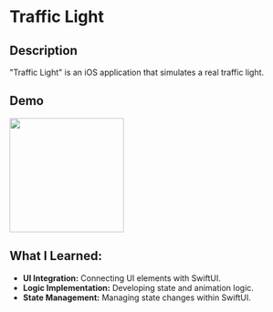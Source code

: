 # Traffic Light

## Description
"Traffic Light" is an iOS application that simulates a real traffic light. 

## Demo
<img src="https://github.com/user-attachments/assets/a66fd112-1499-4d25-94e9-1a4ecf097ddc" width="200"/>

## What I Learned:

- **UI Integration:** Connecting UI elements with SwiftUI.
- **Logic Implementation:** Developing state and animation logic.
- **State Management:** Managing state changes within SwiftUI.
